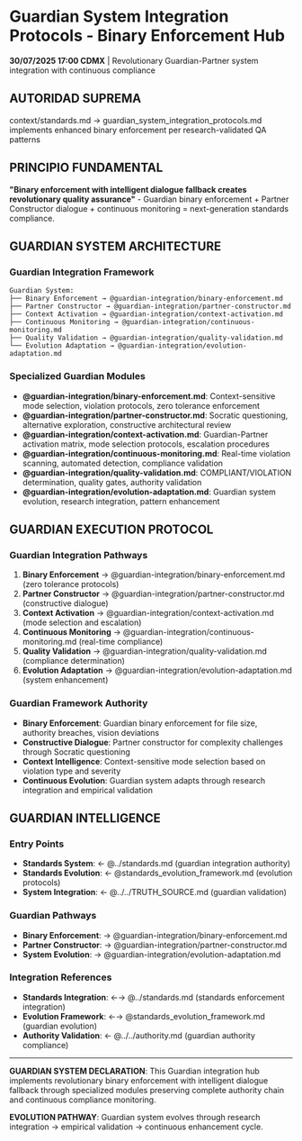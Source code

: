 # Guardian System Integration Protocols - Binary Enforcement Hub

**30/07/2025 17:00 CDMX** | Revolutionary Guardian-Partner system integration with continuous compliance

## AUTORIDAD SUPREMA
context/standards.md → guardian_system_integration_protocols.md implements enhanced binary enforcement per research-validated QA patterns

## PRINCIPIO FUNDAMENTAL
**"Binary enforcement with intelligent dialogue fallback creates revolutionary quality assurance"** - Guardian binary enforcement + Partner Constructor dialogue + continuous monitoring = next-generation standards compliance.

## GUARDIAN SYSTEM ARCHITECTURE

### **Guardian Integration Framework**
```
Guardian System:
├── Binary Enforcement → @guardian-integration/binary-enforcement.md
├── Partner Constructor → @guardian-integration/partner-constructor.md
├── Context Activation → @guardian-integration/context-activation.md
├── Continuous Monitoring → @guardian-integration/continuous-monitoring.md
├── Quality Validation → @guardian-integration/quality-validation.md
└── Evolution Adaptation → @guardian-integration/evolution-adaptation.md
```

### **Specialized Guardian Modules**
- **@guardian-integration/binary-enforcement.md**: Context-sensitive mode selection, violation protocols, zero tolerance enforcement
- **@guardian-integration/partner-constructor.md**: Socratic questioning, alternative exploration, constructive architectural review
- **@guardian-integration/context-activation.md**: Guardian-Partner activation matrix, mode selection protocols, escalation procedures
- **@guardian-integration/continuous-monitoring.md**: Real-time violation scanning, automated detection, compliance validation
- **@guardian-integration/quality-validation.md**: COMPLIANT/VIOLATION determination, quality gates, authority validation
- **@guardian-integration/evolution-adaptation.md**: Guardian system evolution, research integration, pattern enhancement

## GUARDIAN EXECUTION PROTOCOL

### **Guardian Integration Pathways**
1. **Binary Enforcement** → @guardian-integration/binary-enforcement.md (zero tolerance protocols)
2. **Partner Constructor** → @guardian-integration/partner-constructor.md (constructive dialogue)
3. **Context Activation** → @guardian-integration/context-activation.md (mode selection and escalation)
4. **Continuous Monitoring** → @guardian-integration/continuous-monitoring.md (real-time compliance)
5. **Quality Validation** → @guardian-integration/quality-validation.md (compliance determination)
6. **Evolution Adaptation** → @guardian-integration/evolution-adaptation.md (system enhancement)

### **Guardian Framework Authority**
- **Binary Enforcement**: Guardian binary enforcement for file size, authority breaches, vision deviations
- **Constructive Dialogue**: Partner constructor for complexity challenges through Socratic questioning
- **Context Intelligence**: Context-sensitive mode selection based on violation type and severity
- **Continuous Evolution**: Guardian system adapts through research integration and empirical validation

## GUARDIAN INTELLIGENCE

### **Entry Points**
- **Standards System**: ← @../standards.md (guardian integration authority)
- **Standards Evolution**: ← @standards_evolution_framework.md (evolution protocols)
- **System Integration**: ← @../../TRUTH_SOURCE.md (guardian validation)

### **Guardian Pathways**
- **Binary Enforcement**: → @guardian-integration/binary-enforcement.md
- **Partner Constructor**: → @guardian-integration/partner-constructor.md
- **System Evolution**: → @guardian-integration/evolution-adaptation.md

### **Integration References**
- **Standards Integration**: ←→ @../standards.md (standards enforcement integration)
- **Evolution Framework**: ←→ @standards_evolution_framework.md (guardian evolution)
- **Authority Validation**: ← @../../authority.md (guardian authority compliance)

---

**GUARDIAN SYSTEM DECLARATION**: This Guardian integration hub implements revolutionary binary enforcement with intelligent dialogue fallback through specialized modules preserving complete authority chain and continuous compliance monitoring.

**EVOLUTION PATHWAY**: Guardian system evolves through research integration → empirical validation → continuous enhancement cycle.